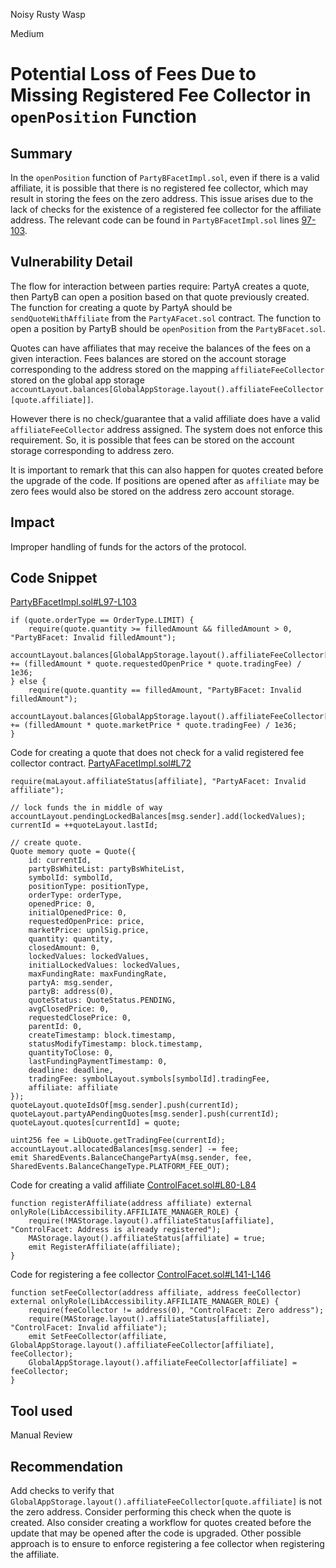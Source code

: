 Noisy Rusty Wasp

Medium

# Potential Loss of Fees Due to Missing Registered Fee Collector in `openPosition` Function

## Summary
In the `openPosition` function of `PartyBFacetImpl.sol`, even if there is a valid affiliate, it is possible that there is no registered fee collector, which may result in storing the fees on the zero address. This issue arises due to the lack of checks for the existence of a registered fee collector for the affiliate address. The relevant code can be found in `PartyBFacetImpl.sol` lines [97-103](https://github.com/SYMM-IO/protocol-core/blob/develop/contracts/facets/PartyB/PartyBFacetImpl.sol#L97-L103).

## Vulnerability Detail
The flow for interaction between parties require: PartyA creates a quote, then PartyB can open a position based on that quote previously created. The function for creating a quote by PartyA should be `sendQuoteWithAffiliate` from the `PartyAFacet.sol` contract. The function to open a position by PartyB should be `openPosition` from the `PartyBFacet.sol`.

Quotes can have affiliates that may receive the balances of the fees on a given interaction. Fees balances are stored on the  account storage corresponding to the address stored on the mapping `affiliateFeeCollector` stored on the global app storage `accountLayout.balances[GlobalAppStorage.layout().affiliateFeeCollector[quote.affiliate]]`. 

However there is no check/guarantee that a valid affiliate does have a valid `affiliateFeeCollector` address assigned. The system does not enforce this requirement. So, it is possible that fees can be stored on the account storage corresponding to address zero.

It is important to remark that this can also happen for quotes created before the upgrade of the code. If positions are opened after as `affiliate` may be zero fees would also be stored on the address zero account storage.

## Impact
Improper handling of funds for the actors of the protocol.

## Code Snippet

[PartyBFacetImpl.sol#L97-L103](https://github.com/SYMM-IO/protocol-core/blob/develop/contracts/facets/PartyB/PartyBFacetImpl.sol#L97-L103)
```solidity
if (quote.orderType == OrderType.LIMIT) {
	require(quote.quantity >= filledAmount && filledAmount > 0, "PartyBFacet: Invalid filledAmount");
	accountLayout.balances[GlobalAppStorage.layout().affiliateFeeCollector[quote.affiliate]] += (filledAmount * quote.requestedOpenPrice * quote.tradingFee) / 1e36;
} else {
	require(quote.quantity == filledAmount, "PartyBFacet: Invalid filledAmount");
	accountLayout.balances[GlobalAppStorage.layout().affiliateFeeCollector[quote.affiliate]] += (filledAmount * quote.marketPrice * quote.tradingFee) / 1e36;
}
```

Code for creating a quote that does not check for a valid registered fee collector contract. [PartyAFacetImpl.sol#L72](https://github.com/SYMM-IO/protocol-core/blob/develop/contracts/facets/PartyA/PartyAFacetImpl.sol#L72)
```solidity
require(maLayout.affiliateStatus[affiliate], "PartyAFacet: Invalid affiliate");

// lock funds the in middle of way
accountLayout.pendingLockedBalances[msg.sender].add(lockedValues);
currentId = ++quoteLayout.lastId;

// create quote.
Quote memory quote = Quote({
	id: currentId,
	partyBsWhiteList: partyBsWhiteList,
	symbolId: symbolId,
	positionType: positionType,
	orderType: orderType,
	openedPrice: 0,
	initialOpenedPrice: 0,
	requestedOpenPrice: price,
	marketPrice: upnlSig.price,
	quantity: quantity,
	closedAmount: 0,
	lockedValues: lockedValues,
	initialLockedValues: lockedValues,
	maxFundingRate: maxFundingRate,
	partyA: msg.sender,
	partyB: address(0),
	quoteStatus: QuoteStatus.PENDING,
	avgClosedPrice: 0,
	requestedClosePrice: 0,
	parentId: 0,
	createTimestamp: block.timestamp,
	statusModifyTimestamp: block.timestamp,
	quantityToClose: 0,
	lastFundingPaymentTimestamp: 0,
	deadline: deadline,
	tradingFee: symbolLayout.symbols[symbolId].tradingFee,
	affiliate: affiliate
});
quoteLayout.quoteIdsOf[msg.sender].push(currentId);
quoteLayout.partyAPendingQuotes[msg.sender].push(currentId);
quoteLayout.quotes[currentId] = quote;

uint256 fee = LibQuote.getTradingFee(currentId);
accountLayout.allocatedBalances[msg.sender] -= fee;
emit SharedEvents.BalanceChangePartyA(msg.sender, fee, SharedEvents.BalanceChangeType.PLATFORM_FEE_OUT);
```

Code for creating a valid affiliate [ControlFacet.sol#L80-L84](https://github.com/SYMM-IO/protocol-core/blob/develop/contracts/facets/control/ControlFacet.sol#L80-L84)
```solidity
function registerAffiliate(address affiliate) external onlyRole(LibAccessibility.AFFILIATE_MANAGER_ROLE) {
    require(!MAStorage.layout().affiliateStatus[affiliate], "ControlFacet: Address is already registered");
    MAStorage.layout().affiliateStatus[affiliate] = true;
    emit RegisterAffiliate(affiliate);
}
```

Code for registering a fee collector [ControlFacet.sol#L141-L146](https://github.com/SYMM-IO/protocol-core/blob/develop/contracts/facets/control/ControlFacet.sol#L141-L146)
```solidity
function setFeeCollector(address affiliate, address feeCollector) external onlyRole(LibAccessibility.AFFILIATE_MANAGER_ROLE) {
    require(feeCollector != address(0), "ControlFacet: Zero address");
    require(MAStorage.layout().affiliateStatus[affiliate], "ControlFacet: Invalid affiliate");
    emit SetFeeCollector(affiliate, GlobalAppStorage.layout().affiliateFeeCollector[affiliate], feeCollector);
    GlobalAppStorage.layout().affiliateFeeCollector[affiliate] = feeCollector;
}
```

## Tool used

Manual Review

## Recommendation
Add checks to verify that `GlobalAppStorage.layout().affiliateFeeCollector[quote.affiliate]` is not the zero address. Consider performing this check when the quote is created. Also consider creating a workflow for quotes created before the update that may be opened after the code is upgraded.
Other possible approach is to ensure to enforce registering a fee collector when registering the affiliate.